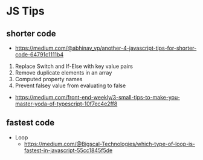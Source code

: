 # JS Tips

## shorter code

* <https://medium.com/@abhinav_vp/another-4-javascript-tips-for-shorter-code-64791c1111b4>

1. Replace Switch and If-Else with key value pairs
2. Remove duplicate elements in an array
3. Computed property names
4. Prevent falsey value from evaluating to false

* <https://medium.com/front-end-weekly/3-small-tips-to-make-you-master-yoda-of-typescript-10f7ec4e2ff8>

## fastest code

* Loop
  * <https://medium.com/@Bigscal-Technologies/which-type-of-loop-is-fastest-in-javascript-55cc1845f5de>
